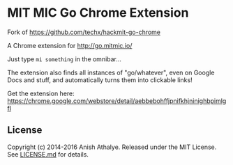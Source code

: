 # MIT MIC Go Chrome Extension

Fork of https://github.com/techx/hackmit-go-chrome

A Chrome extension for http://go.mitmic.io/

Just type `mi something` in the omnibar...

The extension also finds all instances of "go/whatever", even on Google Docs
and stuff, and automatically turns them into clickable links!

Get the extension here: https://chrome.google.com/webstore/detail/aebbebohffjpnifkhjninighbpimlgfl

License
-------

Copyright (c) 2014-2016 Anish Athalye. Released under the MIT License. See
[LICENSE.md][license] for details.

[license]: LICENSE.md
